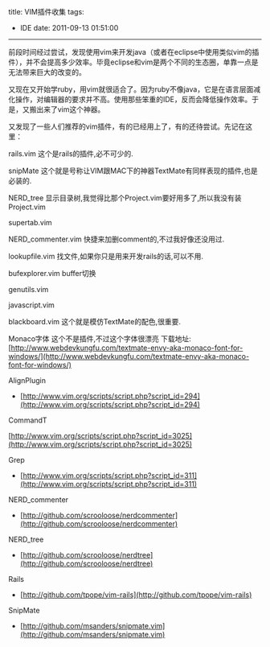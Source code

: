 title: VIM插件收集
tags:
  - IDE
date: 2011-09-13 01:51:00
---

前段时间经过尝试，发现使用vim来开发java（或者在eclipse中使用类似vim的插件），并不会提高多少效率。毕竟eclipse和vim是两个不同的生态圈，单靠一点是无法带来巨大的改变的。

又现在又开始学ruby，用vim就很适合了。因为ruby不像java，它是在语言层面减化操作，对编辑器的要求并不高。使用那些笨重的IDE，反而会降低操作效率。于是，又搬出来了vim这个神器。

又发现了一些人们推荐的vim插件，有的已经用上了，有的还待尝试。先记在这里：

<span id="more-101"></span>

rails.vim 这个是rails的插件,必不可少的.

snipMate 这个就是号称让VIM跟MAC下的神器TextMate有同样表现的插件,也是必装的.

NERD_tree 显示目录树,我觉得比那个Project.vim要好用多了,所以我没有装Project.vim

supertab.vim

NERD_commenter.vim 快捷来加删comment的,不过我好像还没用过.

lookupfile.vim 找文件,如果你只是用来开发rails的话,可以不用.

bufexplorer.vim buffer切换

genutils.vim

javascript.vim

blackboard.vim 这个就是模仿TextMate的配色,很重要.

Monaco字体 这个不是插件,不过这个字体很漂亮 下载地址: [http://www.webdevkungfu.com/textmate-envy-aka-monaco-font-for-windows/](http://www.webdevkungfu.com/textmate-envy-aka-monaco-font-for-windows/)

AlignPlugin

- [http://www.vim.org/scripts/script.php?script_id=294](http://www.vim.org/scripts/script.php?script_id=294)

CommandT

[http://www.vim.org/scripts/script.php?script_id=3025](http://www.vim.org/scripts/script.php?script_id=3025)

Grep

- [http://www.vim.org/scripts/script.php?script_id=311](http://www.vim.org/scripts/script.php?script_id=311)

NERD_commenter

- [http://github.com/scrooloose/nerdcommenter](http://github.com/scrooloose/nerdcommenter)

NERD_tree

- [http://github.com/scrooloose/nerdtree](http://github.com/scrooloose/nerdtree)

Rails

- [http://github.com/tpope/vim-rails](http://github.com/tpope/vim-rails)

SnipMate

- [http://github.com/msanders/snipmate.vim](http://github.com/msanders/snipmate.vim)